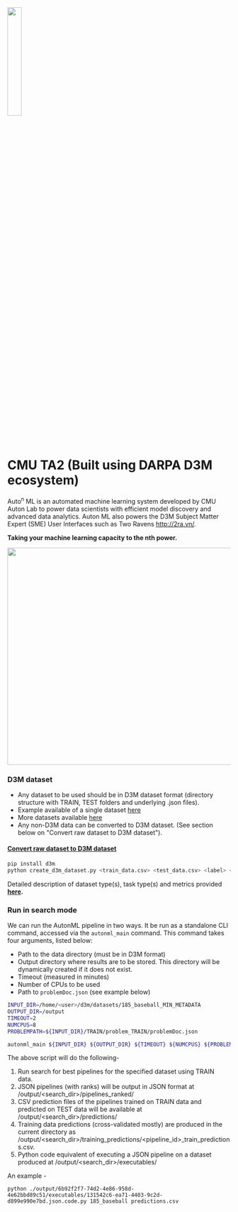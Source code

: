 <img src="/docs/img/AutonML_logo.png" width=25%>


# CMU TA2 (Built using DARPA D3M ecosystem)

Auto<sup>n</sup> ML is an automated machine learning system developed by CMU Auton Lab 
to power data scientists with efficient model discovery and advanced data analytics. 
Auton ML also powers the D3M Subject Matter Expert (SME) User Interfaces such as Two Ravens http://2ra.vn/.

**Taking your machine learning capacity to the nth power.**

  <img src="/docs/img/model_pipeline.png" width="869" height="489">

### D3M dataset
- Any dataset to be used should be in D3M dataset format (directory structure with TRAIN, TEST folders and underlying .json files).
- Example available of a single dataset [here](https://datasets.datadrivendiscovery.org/d3m/datasets/-/tree/master/seed_datasets_current/185_baseball_MIN_METADATA)
- More datasets available [here](https://datasets.datadrivendiscovery.org/d3m/datasets/-/tree/master/seed_datasets_current/)
- Any non-D3M data can be converted to D3M dataset. (See section below on "Convert raw dataset to D3M dataset").

#### [Convert raw dataset to D3M dataset](https://gitlab.com/sray/cmu-ta2/-/blob/master/convert_raw_dataset.rst)
```bash
pip install d3m
python create_d3m_dataset.py <train_data.csv> <test_data.csv> <label> <metric> -t classification <-t ...>
```

Detailed description of dataset type(s), task type(s) and metrics provided **[here](https://gitlab.com/sray/cmu-ta2/-/blob/master/convert_raw_dataset.rst).**

### Run in search mode

We can run the AutonML pipeline in two ways. It be run as a standalone CLI command, accessed via the `autonml_main` command. This command takes four arguments, listed below:
- Path to the data directory (must be in D3M format)
- Output directory where results are to be stored. This directory will be dynamically created if it does not exist.
- Timeout (measured in minutes)
- Number of CPUs to be used
- Path to `problemDoc.json` (see example below)

```bash
INPUT_DIR=/home/<user>/d3m/datasets/185_baseball_MIN_METADATA
OUTPUT_DIR=/output
TIMEOUT=2
NUMCPUS=8
PROBLEMPATH=${INPUT_DIR}/TRAIN/problem_TRAIN/problemDoc.json

autonml_main ${INPUT_DIR} ${OUTPUT_DIR} ${TIMEOUT} ${NUMCPUS} ${PROBLEMPATH} 
```


The above script will do the following-
1. Run search for best pipelines for the specified dataset using TRAIN data.
2. JSON pipelines (with ranks) will be output in JSON format at /output/<search_dir>/pipelines_ranked/
3. CSV prediction files of the pipelines trained on TRAIN data and predicted on TEST data will be available at /output/<search_dir>/predictions/
4. Training data predictions (cross-validated mostly) are produced in the current directory as /output/<search_dir>/training_predictions/<pipeline_id>_train_predictions.csv.
5. Python code equivalent of executing a JSON pipeline on a dataset produced at /output/<search_dir>/executables/

 An example -
```
python ./output/6b92f2f7-74d2-4e86-958d-4e62bbd89c51/executables/131542c6-ea71-4403-9c2d-d899e990e7bd.json.code.py 185_baseball predictions.csv 
```
